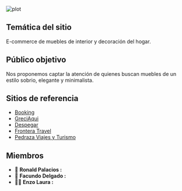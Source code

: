 ![plot](../Proyecto%20Agencia%20de%20Viaje/public/img/Hong%20Kong/)
## Temática del sitio

E-commerce de muebles de interior y decoración del hogar.

## Público objetivo

Nos proponemos captar la atención de quienes buscan muebles de un estilo sobrio, elegante y minimalista.

## Sitios de referencia

- [Booking](https://www.Booking.com)
- [GreciAqui](https://www.Greciaqui.com)
- [Despegar](https://www.despegar.com.ar)
- [Frontera Travel](https://fronteratravel.co/)
- [Pedraza Viajes y Turismo](https:/predaza.com.ar/)


## Miembros

- :dragon: **Ronald Palacios :** 
- :turtle: **Facundo Delgado :** 
- :office_worker: **Enzo Laura :**